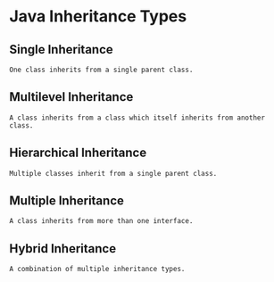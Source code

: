 
# Java Inheritance Types

## Single Inheritance
```
One class inherits from a single parent class.
```

## Multilevel Inheritance
```
A class inherits from a class which itself inherits from another class.
```

## Hierarchical Inheritance
```
Multiple classes inherit from a single parent class.
```

## Multiple Inheritance 
```
A class inherits from more than one interface.
```

## Hybrid Inheritance
```
A combination of multiple inheritance types.
```



